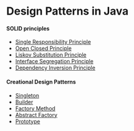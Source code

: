 # Design Patterns in Java

#### SOLID principles
* [Single Responsibility Principle](https://github.com/abhinav-nath/design-patterns/tree/master/src/com/designprinciples/srp "Single Responsibility Principle")<br>
* [Open Closed Principle](https://github.com/abhinav-nath/design-patterns/tree/master/src/com/designprinciples/ocp "Open Closed Principle")<br>
* [Liskov Substitution Principle](https://github.com/abhinav-nath/design-patterns/tree/master/src/com/designprinciples/lsp "Liskov Substitution Principle")<br>
* [Interface Segregation Principle](https://github.com/abhinav-nath/design-patterns/tree/master/src/com/designprinciples/isp "Interface Segregation Principle")<br>
* [Dependency Inversion Principle](https://github.com/abhinav-nath/design-patterns/tree/master/src/com/designprinciples/dip "Dependency Inversion Principle")<br>

#### Creational Design Patterns
* [Singleton](https://github.com/abhinav-nath/design-patterns/tree/master/src/com/designpatterns/creational/singleton "Singleton Pattern")<br>
* [Builder](https://github.com/abhinav-nath/design-patterns/tree/master/src/com/designpatterns/creational/builder "Builder Pattern")<br>
* [Factory Method](https://github.com/abhinav-nath/design-patterns/tree/master/src/com/designpatterns/creational/factorymethod "Factory Method Pattern")<br>
* [Abstract Factory](https://github.com/abhinav-nath/design-patterns/tree/master/src/com/designpatterns/creational/abstractfactory "Abstract Factory Pattern")<br>
* [Prototype](https://github.com/abhinav-nath/design-patterns/tree/master/src/com/designpatterns/creational/prototype "Prototype Pattern")
